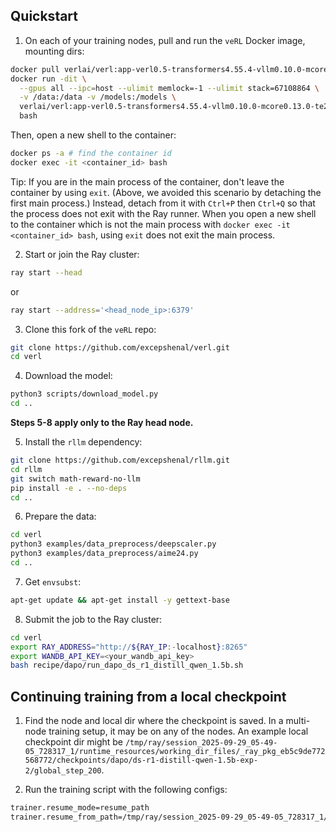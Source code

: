 ## Quickstart

1. On each of your training nodes, pull and run the `veRL` Docker image, mounting dirs:

```bash
docker pull verlai/verl:app-verl0.5-transformers4.55.4-vllm0.10.0-mcore0.13.0-te2.2
docker run -dit \
  --gpus all --ipc=host --ulimit memlock=-1 --ulimit stack=67108864 \
  -v /data:/data -v /models:/models \
  verlai/verl:app-verl0.5-transformers4.55.4-vllm0.10.0-mcore0.13.0-te2.2 \
  bash
```

Then, open a new shell to the container:

```bash
docker ps -a # find the container id
docker exec -it <container_id> bash
```

Tip: If you are in the main process of the container, don't leave the container by using `exit`. (Above, we avoided this scenario by detaching the first main process.) Instead, detach from it with `Ctrl+P` then `Ctrl+Q` so that the process does not exit with the Ray runner. When you open a new shell to the container which is not the main process with `docker exec -it <container_id> bash`, using `exit` does not exit the main process.

2. Start or join the Ray cluster:

```bash
ray start --head
```

or

```bash
ray start --address='<head_node_ip>:6379'
```

3. Clone this fork of the `veRL` repo:

```bash
git clone https://github.com/excepshenal/verl.git
cd verl
```

4. Download the model:

```bash
python3 scripts/download_model.py
cd ..
```

**Steps 5-8 apply only to the Ray head node.**

5. Install the `rllm` dependency:

```bash
git clone https://github.com/excepshenal/rllm.git
cd rllm
git switch math-reward-no-llm
pip install -e . --no-deps
cd ..
```

6. Prepare the data:

```bash
cd verl
python3 examples/data_preprocess/deepscaler.py
python3 examples/data_preprocess/aime24.py
cd ..
```

7. Get `envsubst`:

```bash
apt-get update && apt-get install -y gettext-base
```

8. Submit the job to the Ray cluster:

```bash
cd verl
export RAY_ADDRESS="http://${RAY_IP:-localhost}:8265"
export WANDB_API_KEY=<your_wandb_api_key>
bash recipe/dapo/run_dapo_ds_r1_distill_qwen_1.5b.sh
```

## Continuing training from a local checkpoint

1. Find the node and local dir where the checkpoint is saved. In a multi-node training setup, it may be on any of the nodes. An example local checkpoint dir might be `/tmp/ray/session_2025-09-29_05-49-05_728317_1/runtime_resources/working_dir_files/_ray_pkg_eb5c9de772568772/checkpoints/dapo/ds-r1-distill-qwen-1.5b-exp-2/global_step_200`.

2. Run the training script with the following configs:

```bash
trainer.resume_mode=resume_path
trainer.resume_from_path=/tmp/ray/session_2025-09-29_05-49-05_728317_1/runtime_resources/working_dir_files/_ray_pkg_eb5c9de772568772/checkpoints/dapo/ds-r1-distill-qwen-1.5b-exp-2/global_step_200
```

